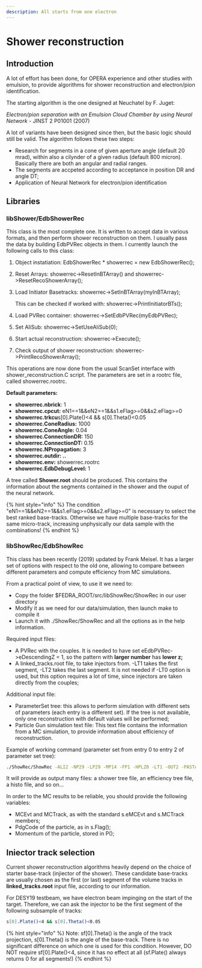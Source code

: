 ```yaml
---
description: All starts from one electron
---
```


# Shower reconstruction

## Introduction

A lot of effort has been done, for OPERA experience and other studies with emulsion, to provide algorithms for shower reconstruction and electron/pion identification.

The starting algorithm is the one designed at Neuchatel by F. Juget:

_Electron/pion separation with an Emulsion Cloud Chamber by using Neural Network_ - JINST 2 P01001 \(2007\)

A lot of variants have been designed since then, but the basic logic should still be valid. The algorithm follows these two steps:

* Research for segments in a cone of given aperture angle \(default 20 mrad\), within also a cilynder of a given radius \(default 800 micron\). Basically there are both an angular and radial ranges.
* The segments are accpeted according to acceptance in position DR and angle DT;
* Application of Neural Network for electron/pion identification

## Libraries

### libShower/EdbShowerRec

This class is the most complete one. It is written to accept data in various formats, and then perform shower reconstruction on them. I usually pass the data by building EdbPVRec objects in them. I currently launch the following calls to this class:

1. Object instatiation: EdbShowerRec \* showerrec = new EdbShowerRec\(\);
2. Reset Arrays: showerrec-&gt;ResetInBTArray\(\) and showerrec-&gt;ResetRecoShowerArray\(\);
3. Load Initiator Basetracks: showerrec-&gt;SetInBTArray\(myInBTArray\);

   This can be checked if worked with: showerrec-&gt;PrintInitiatorBTs\(\);

4. Load PVRec container: showerrec-&gt;SetEdbPVRec\(myEdbPVRec\);
5. Set AliSub: showerrec-&gt;SetUseAliSub\(0\);
6. Start actual reconstruction: showerrec-&gt;Execute\(\);
7. Check output of shower reconstruction: showerrec-&gt;PrintRecoShowerArray\(\);

This operations are now done from the usual ScanSet interface with shower\_reconstruction.C script. The parameters are set in a rootrc file, called showerrec.rootrc. 

**Default parameters:**

* **showerrec.nbrick**: 1
* **showerrec.cpcut:** eN1==1&&eN2==1&&s1.eFlag&gt;=0&&s2.eFlag&gt;=0
* **showerrec.trkcu**s\[0\].Plate\(\)&lt;4 && s\[0\].Theta\(\)&lt;0.05
* **showerrec.ConeRadius:** 1000 
* **showerrec.ConeAngle:** 0.04 
* **showerrec.ConnectionDR:** 150
* **showerrec.ConnectionDT:** 0.15
* **showerrec.NPropagation:** 3 
* **showerrec.outdir: ..** 
* **showerrec.env:** showerrec.rootrc
* **showerrec.EdbDebugLevel:** 1

A tree called **Shower.root** should be produced. This contains the information about the segments contained in the shower and the ouput of the neural network.

{% hint style="info" %}
The condition "eN1==1&&eN2==1&&s1.eFlag&gt;=0&&s2.eFlag&gt;=0" is necessary to select the best ranked base-tracks. Otherwise we have multiple base-tracks for the same micro-track, increasing unphysically our data sample with the combinations!
{% endhint %}



### libShowRec/EdbShowRec

This class has been recently \(2019\) updated by Frank Meisel. It has a larger set of options with respect to the old one, allowing to compare between different parameters and compute efficiency from MC simulations.

From a practical point of view, to use it we need to:

* Copy the folder $FEDRA\_ROOT/src/libShowRec/ShowRec in our user directory
* Modify it as we need for our data/simulation, then launch make to compile it
* Launch it with ./ShowRec/ShowRec and all the options as in the help information.

Required input files:

* A PVRec with the couples. It is needed to have set eEdbPVRec-&gt;eDescendingZ = 1, so the pattern with **larger number** has **lower z;**
* A linked\_tracks.root file, to take injectors from. -LT1 takes the first segment, -LT2 takes the last segment. It is not needed if -LT0 option is used, but this option requires a lot of time, since injectors are taken directly from the couples;

Additional input file:

* ParameterSet tree: this allows to perform simulation with different sets of parameters \(each entry is a different set\). If the tree is not available, only one reconstruction with default values will be performed;
* Particle Gun simulation text file: This text file contains the information from a MC simulation, to provide information about efficiency of reconstruction.

Example of working command \(parameter set from entry 0 to entry 2 of parameter set tree\):

```bash
./ShowRec/ShowRec -ALI2 -NP29 -LP29 -MP14 -FP1 -HPLZ0 -LT1 -OUT2 -PASTART0 -PAEND2
```

It will provide as output many files: a shower tree file, an efficiency tree file, a histo file, and so on...

In order to the MC results to be reliable, you should provide the following variables:

* MCEvt and MCTrack, as with the standard s.eMCEvt and s.MCTrack members;
* PdgCode of the particle, as in s.Flag\(\);
* Momentum of the particle, stored in P\(\);

## Iniector track selection

Current shower reconstruction algorithms heavily depend on the choice of starter base-track \(injiector of the shower\). These candidate base-tracks are usually chosen as the first \(or last\) segment of the volume tracks in **linked\_tracks.root** input file, according to our information.

For DESY19 testbeam, we have electron beam impinging on the start of the target. Therefore, we can ask the injector to be the first segment of the following subsample of tracks:

```bash
s[0].Plate()<4 && s[0].Theta()<0.05
```

{% hint style="info" %}
Note: sf\[0\].Theta\(\) is the angle of the track projection, s\[0\].Theta\(\) is the angle of the base-track. There is no significant difference on which one is used for this condition. However, DO NOT require sf\[0\].Plate\(\)&lt;4, since it has no effect at all \(sf.Plate\(\) always returns 0 for all segments!\)
{% endhint %}

